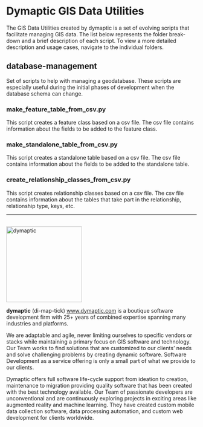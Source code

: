 # Dymaptic GIS Data Utilities
The GIS Data Utilities created by dymaptic is a set of evolving scripts that facilitate managing GIS data. The list below represents the folder break-down and a brief description of each script. To view a more detailed description and usage cases, navigate to the individual folders. 

## database-management
Set of scripts to help with managing a geodatabase. These scripts are especially useful during the initial phases of development when the database schema can change.

### make_feature_table_from_csv.py

This script creates a feature class based on a csv file. The csv file contains information about the fields to be added to the feature class. 

### make_standalone_table_from_csv.py

This script creates a standalone table based on a csv file. The csv file contains information about the fields to be added to the standalone table. 

### create_relationship_classes_from_csv.py

This script creates relationship classes based on a csv file. The csv file contains information about the tables that take part in the relationship, relationship type, keys, etc. 

*** 
<br>

<img src="https://dymaptic.com/images/dymaptic-logo-new.png" alt="dymaptic" width="200"/>


**dymaptic** (di-map-tick) www.dymaptic.com is a boutique software development firm with 25+ years  of combined expertise spanning many industries and platforms.

We are adaptable and agile, never limiting ourselves to specific vendors or stacks while maintaining a primary focus on GIS software and technology. Our Team works to find solutions that are customized to our clients’ needs and solve challenging problems by creating dynamic software. Software Development as a service offering is only a small part of what we provide to our clients.

Dymaptic offers full software life-cycle support from ideation to creation, maintenance to migration providing quality software that has been created with the best technology available. Our Team of passionate developers are unconventional and are continuously exploring projects in exciting areas like augmented reality and machine learning. They have created custom mobile data collection software, data processing automation, and custom web development for clients worldwide.
